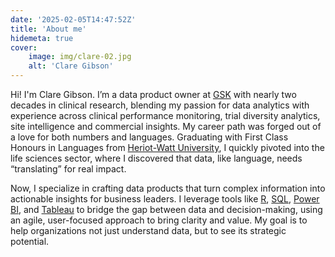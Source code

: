 ```yaml
---
date: '2025-02-05T14:47:52Z'
title: 'About me'
hidemeta: true
cover:
    image: img/clare-02.jpg
    alt: 'Clare Gibson'
---
```


Hi! I'm Clare Gibson. I’m a data product owner at [GSK](https://www.gsk.com) with nearly two decades in clinical research, blending my passion for data analytics with experience across clinical performance monitoring, trial diversity analytics, site intelligence and commercial insights. My career path was forged out of a love for both numbers and languages. Graduating with First Class Honours in Languages from [Heriot-Watt University](https://www.hw.ac.uk), I quickly pivoted into the life sciences sector, where I discovered that data, like language, needs “translating” for real impact.

Now, I specialize in crafting data products that turn complex information into actionable insights for business leaders. I leverage tools like [R](https://www.r-project.org/), [SQL](https://www.w3schools.com/sql/), [Power BI](https://www.microsoft.com/en-us/power-platform/products/power-bi), and [Tableau](https://www.tableau.com/) to bridge the gap between data and decision-making, using an agile, user-focused approach to bring clarity and value. My goal is to help organizations not just understand data, but to see its strategic potential.